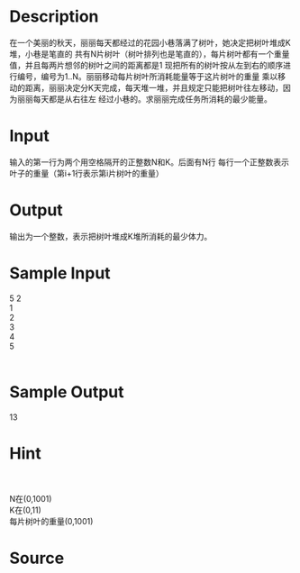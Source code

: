 
# Description

<div class="content">在一个美丽的秋天，丽丽每天都经过的花园小巷落满了树叶，她决定把树叶堆成K堆，小巷是笔直的 
共有N片树叶（树叶排列也是笔直的），每片树叶都有一个重量值，并且每两片想邻的树叶之间的距离都是1 
现把所有的树叶按从左到右的顺序进行编号，编号为1..N。丽丽移动每片树叶所消耗能量等于这片树叶的重量 
乘以移动的距离，丽丽决定分K天完成，每天堆一堆，并且规定只能把树叶往左移动，因为丽丽每天都是从右往左 
经过小巷的。求丽丽完成任务所消耗的最少能量。

</div>

# Input

<div class="content">输入的第一行为两个用空格隔开的正整数N和K。后面有N行 
每行一个正整数表示叶子的重量（第i+1行表示第i片树叶的重量）</div>

# Output

<div class="content">输出为一个整数，表示把树叶堆成K堆所消耗的最少体力。</div>

# Sample Input

<div class="content"><span class="sampledata">5 2 <br/>
1<br/>
2<br/>
3<br/>
4<br/>
5<br/>
<br/>
</span></div>

# Sample Output

<div class="content"><span class="sampledata">13</span></div>

# Hint

<div class="content"><p><br/>
<br/>
N在(0,1001) <br/>
K在(0,11) <br/>
每片树叶的重量(0,1001)<br/>
</p></div>

# Source

<div class="content"><p><a href="problemset.php?search="></a></p></div>

